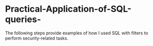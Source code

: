 # Practical-Application-of-SQL-queries-

The following steps provide examples of how I used SQL with filters to perform security-related tasks.
